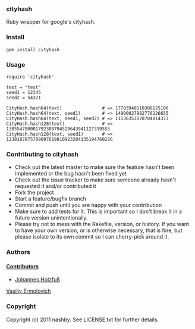 ### cityhash

Ruby wrapper for google's cityhash.

### Install
 
    gem install cityhash

### Usage

    require 'cityhash'
    
    text = "test"
    seed1 = 12345
    seed2 = 54321
    
    CityHash.hash64(text)               # => 17703940110308125106
    CityHash.hash64(text, seed1)        # => 14900027982776226655
    CityHash.hash64(text, seed1, seed2) # => 11136353178704814373
    CityHash.hash128(text)              # => 130554790001792308794529643941127319555
    CityHash.hash128(text, seed1)       # => 1238187875708097619810923284135194760226
	
### Contributing to cityhash
 
* Check out the latest master to make sure the feature hasn't been implemented or the bug hasn't been fixed yet
* Check out the issue tracker to make sure someone already hasn't requested it and/or contributed it
* Fork the project
* Start a feature/bugfix branch
* Commit and push until you are happy with your contribution
* Make sure to add tests for it. This is important so I don't break it in a future version unintentionally.
* Please try not to mess with the Rakefile, version, or history. If you want to have your own version, or is otherwise necessary, that is fine, but please isolate to its own commit so I can cherry-pick around it.

### Authors

#### [Contributors](http://github.com/nashby/cityhash/contributors)
 - [Johannes Holzfuß](http://github.com/DataWraith)

[Vasiliy Ermolovich](http://github.com/nashby/)<br/>

### Copyright

Copyright (c) 2011 nashby. See LICENSE.txt for
further details.
